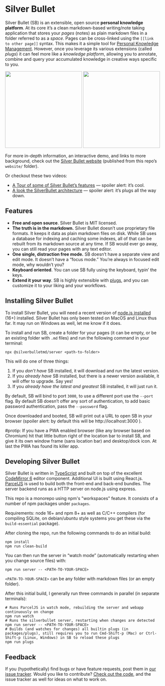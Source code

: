 # Silver Bullet
Silver Bullet (SB) is an extensible, open source **personal knowledge platform**. At its core it’s a clean markdown-based writing/note taking application that stores your _pages_ (notes) as plain markdown files in a folder referred to as a _space_. Pages can be cross-linked using the `[[link to other page]]` syntax. This makes it a simple tool for [Personal Knowledge Management](https://en.wikipedia.org/wiki/Personal_knowledge_management). However, once you leverage its various extensions (called _plugs_) it can feel more like a _knowledge platform_, allowing you to annotate, combine and query your accumulated knowledge in creative ways specific to you.

<img src="https://github.com/silverbulletmd/silverbullet/raw/main/images/silverbullet-pwa.png" height="250"/>
<img src="https://github.com/silverbulletmd/silverbullet/raw/main/images/silverbullet-ios.png" height="250"/>

For more in-depth information, an interactive demo, and links to more background, check out the [Silver Bullet website](https://silverbullet.md) (published from this repo’s `website/` folder).

Or checkout these two videos:

* [A Tour of some of Silver Bullet’s features](https://youtu.be/RYdc3UF9gok) — spoiler alert: it’s cool.
* [A look the SilverBullet architecture](https://youtu.be/mXCGau05p5o) — spoiler alert: it’s plugs all the way down.

## Features
* **Free and open source**. Silver Bullet is MIT licensed.
* **The truth is in the markdown.** Silver Bullet doesn’t use proprietary file formats. It keeps it data as plain markdown files on disk. While SB uses a database for indexing and caching some indexes, all of that can be rebuilt from its markdown source at any time. If SB would ever go away, you can still read your pages with any text editor.
* **One single, distraction free mode.** SB doesn’t have a separate view and edit mode. It doesn’t have a “focus mode.” You’re always in focused edit mode, why wouldn’t you?
* **Keyboard oriented**. You can use SB fully using the keyboard, typin’ the keys.
* **Extend it your way**. SB is highly extensible with [plugs](https://silverbullet.md/🔌_Plugs), and you can customize it to your liking and your workflows.

## Installing Silver Bullet
To install Silver Bullet, you will need a recent version of [node.js installed](https://nodejs.org/en/) (16+) installed. Silver Bullet has only been tested on MacOS and Linux thus far. It may run on Windows as well, let me know if it does.

To install and run SB, create a folder for your pages (it can be empty, or be an existing folder with `.md` files) and run the following command in your terminal:

    npx @silverbulletmd/server <path-to-folder>

This will do one of three things:

1. If you _don’t have_ SB installed, it will download and run the latest version.
2. If you _already have_ SB installed, but there is a newer version available, it will offer to upgrade. Say yes!
3. If you _already have the latest and greatest_ SB installed, it will just run it.

By default, SB will bind to port `3000`, to use a different port use the `--port` flag. By default SB doesn’t offer any sort of authentication, to add basic password authentication, pass the `--password` flag.

Once downloaded and booted, SB will print out a URL to open SB in your browser (spoiler alert: by default this will be http://localhost:3000 ).

#protip: If you have a PWA enabled browser (like any browser based on Chromium) hit that little button right of the location bar to install SB, and give it its own window frame (sans location bar) and desktop/dock icon. At last the PWA has found its killer app.

## Developing Silver Bullet
Silver Bullet is written in [TypeScript](https://www.typescriptlang.org/) and built on top of the excellent [CodeMirror 6](https://codemirror.net/) editor component. Additional UI is built using React.js. [ParcelJS](https://parceljs.org/) is used to build both the front-end and back-end bundles. The server backend runs as a HTTP server on node.js using express.

This repo is a monorepo using npm's "workspaces" feature. It consists of a number of npm packages under `packages`.

Requirements: node 16+ and npm 8+ as well as C/C++ compilers (for compiling SQLite, on debian/ubuntu style systems you get these via the `build-essential` package).

After cloning the repo, run the following commands to do an initial build:

```shell
npm install
npm run clean-build
```

You can then run the server in “watch mode” (automatically restarting when you change source files) with:

```shell
npm run server -- <PATH-TO-YOUR-SPACE>
```

`<PATH-TO-YOUR-SPACE>` can be any folder with markdown files (or an empty folder).

After this initial build, I generally run three commands in parallel (in separate terminals):

```shell
# Runs ParcelJS in watch mode, rebuilding the server and webapp continuously on change
npm run watch
# Runs the silverbullet server, restarting when changes are detected
npm run server -- <PATH-TO-YOUR-SPACE>
# Builds (and watches for changes) all builtin plugs (in packages/plugs), still requires you to run Cmd-Shift-p (Mac) or Ctrl-Shift-p (Linux, Windows) in SB to reload these plugs
npm run plugs
```

## Feedback
If you (hypothetically) find bugs or have feature requests, post them in [our issue tracker](https://github.com/silverbulletmd/silverbullet/issues). Would you like to contribute? [Check out the code](https://github.com/silverbulletmd/silverbullet), and the issue tracker as well for ideas on what to work on.

